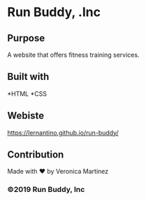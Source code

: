 # Run Buddy, .Inc

## Purpose
A website that offers fitness training services.

## Built with

*HTML 
*CSS

## Webiste
https://lernantino.github.io/run-buddy/

## Contribution
Made with ❤️ by Veronica Martinez

### ©️2019 Run Buddy, Inc
